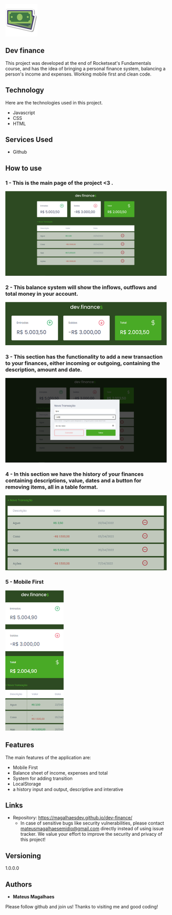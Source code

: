 ![Logo of the project](https://github.com/MagalhaesDev/dev-finance/blob/main/assets/icon-money.png)


## Dev finance
 This project was developed at the end of Rocketseat's Fundamentals course, and has the idea of bringing a personal finance system, balancing a person's income and expenses. Working mobile first and clean code.

## Technology 

Here are the technologies used in this project.

* Javascript
* CSS
* HTML

## Services Used

* Github


## How to use

### 1 - This is the main page of the project <3 .

![Homepage image](https://github.com/MagalhaesDev/dev-finance/blob/main/readme/home.png)

### 2 - This balance system will show the inflows, outflows and total money in your account.

![Balance](https://github.com/MagalhaesDev/dev-finance/blob/main/readme/balance.png)

### 3 - This section has the functionality to add a new transaction to your finances, either incoming or outgoing, containing the description, amount and date.

![Transaction](https://github.com/MagalhaesDev/dev-finance/blob/main/readme/transaction.png)

### 4 - In this section we have the history of your finances containing descriptions, value, dates and a button for removing items, all in a table format.

![Historic](https://github.com/MagalhaesDev/dev-finance/blob/main/readme/historic.png)

### 5 - Mobile First

![Mobile](https://github.com/MagalhaesDev/dev-finance/blob/main/readme/mobile.png)

## Features

The main features of the application are:
 - Mobile First
 - Balance sheet of income, expenses and total
 - System for adding transition
 - LocalStorage
 - a history input and output, descriptive and interative

## Links
  - Repository: https://magalhaesdev.github.io/dev-finance/
    -  In case of sensitive bugs like security vulnerabilities, please contact
      mateusmagalhaesemidio@gmail.com directly instead of using issue tracker. We value your effort
      to improve the security and privacy of this project!

  ## Versioning

  1.0.0.0


  ## Authors

  * **Mateus Magalhaes**

  Please follow github and join us!
  Thanks to visiting me and good coding!
